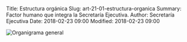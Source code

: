 Title: Estructura orgánica
Slug: art-21-01-estructura-organica
Summary: Factor humano que integra la Secretaría Ejecutiva.
Author: Secretaría Ejecutiva
Date: 2018-02-23 09:00
Modified: 2018-02-23 09:00


<img class="img-fluid" src="organigrama-general.png" alt="Organigrama general">

